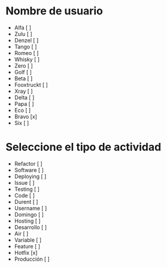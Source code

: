 # Nombre de usuario
 - Alfa [ ]
 - Zulu [ ]
 - Denzel [ ]
 - Tango [ ]
 - Romeo [ ]
 - Whisky [ ]
 - Zero [ ]
 - Golf [ ]
 - Beta [ ]
 - Fooxtruckt [ ]
 - Xray [ ]
 - Delta [ ]
 - Papa [ ]
 - Eco [ ]
 - Bravo [x]
 - Six [ ]

# Seleccione el tipo de actividad
 - Refactor [ ]
 - Software [ ]
 - Deploying [ ]
 - Issue [ ]
 - Testing [ ]
 - Code [ ]
 - Durent [ ]
 - Username [ ]
 - Domingo [ ]
 - Hosting [ ]
 - Desarrollo [ ]
 - Air [ ]
 - Variable [ ]
 - Feature [ ]
 - Hotfix [x]
 - Producción [ ]
